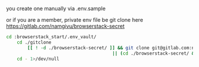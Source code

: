 you create one manually via .env.sample

or if you are a member, private env file be git clone here https://gitlab.com/namgivu/browserstack-secret
```bash
cd :browserstack_start/.env_vault/
    cd ./gitclone
        [[ ! -d ./browserstack-secret/ ]] && git clone git@gitlab.com:namgivu/browserstack-secret.git  \
                                        || (cd ./browserstack-secret/ && git pull)
    cd - 1>/dev/null
